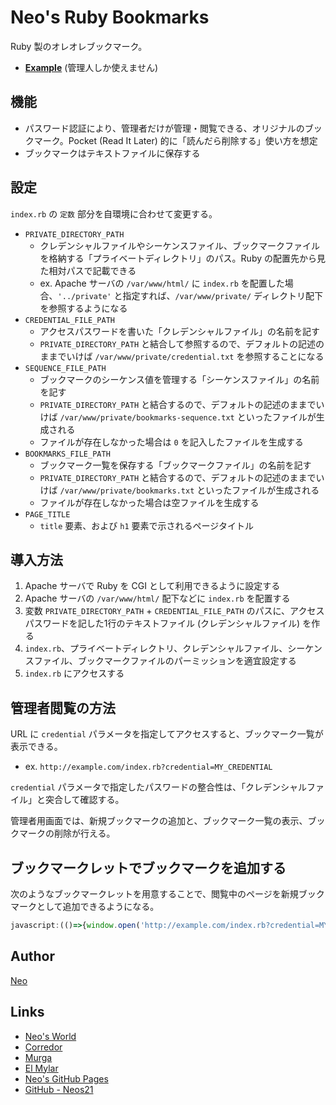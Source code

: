 # Neo's Ruby Bookmarks

Ruby 製のオレオレブックマーク。

- __[Example](http://35.197.103.64/bookmarks.rb)__ (管理人しか使えません)


## 機能

- パスワード認証により、管理者だけが管理・閲覧できる、オリジナルのブックマーク。Pocket (Read It Later) 的に「読んだら削除する」使い方を想定
- ブックマークはテキストファイルに保存する


## 設定

`index.rb` の `定数` 部分を自環境に合わせて変更する。

- `PRIVATE_DIRECTORY_PATH`
    - クレデンシャルファイルやシーケンスファイル、ブックマークファイルを格納する「プライベートディレクトリ」のパス。Ruby の配置先から見た相対パスで記載できる
    - ex. Apache サーバの `/var/www/html/` に `index.rb` を配置した場合、`'../private'` と指定すれば、`/var/www/private/` ディレクトリ配下を参照するようになる
- `CREDENTIAL_FILE_PATH`
    - アクセスパスワードを書いた「クレデンシャルファイル」の名前を記す
    - `PRIVATE_DIRECTORY_PATH` と結合して参照するので、デフォルトの記述のままでいけば `/var/www/private/credential.txt` を参照することになる
- `SEQUENCE_FILE_PATH`
    - ブックマークのシーケンス値を管理する「シーケンスファイル」の名前を記す
    - `PRIVATE_DIRECTORY_PATH` と結合するので、デフォルトの記述のままでいけば `/var/www/private/bookmarks-sequence.txt` といったファイルが生成される
    - ファイルが存在しなかった場合は `0` を記入したファイルを生成する
- `BOOKMARKS_FILE_PATH`
    - ブックマーク一覧を保存する「ブックマークファイル」の名前を記す
    - `PRIVATE_DIRECTORY_PATH` と結合するので、デフォルトの記述のままでいけば `/var/www/private/bookmarks.txt` といったファイルが生成される
    - ファイルが存在しなかった場合は空ファイルを生成する
- `PAGE_TITLE`
    - `title` 要素、および `h1` 要素で示されるページタイトル


## 導入方法

1. Apache サーバで Ruby を CGI として利用できるように設定する
2. Apache サーバの `/var/www/html/` 配下などに `index.rb` を配置する
3. 変数 `PRIVATE_DIRECTORY_PATH` + `CREDENTIAL_FILE_PATH` のパスに、アクセスパスワードを記した1行のテキストファイル (クレデンシャルファイル) を作る
4. `index.rb`、プライベートディレクトリ、クレデンシャルファイル、シーケンスファイル、ブックマークファイルのパーミッションを適宜設定する
5. `index.rb` にアクセスする


## 管理者閲覧の方法

URL に `credential` パラメータを指定してアクセスすると、ブックマーク一覧が表示できる。

- ex. `http://example.com/index.rb?credential=MY_CREDENTIAL`

`credential` パラメータで指定したパスワードの整合性は、「クレデンシャルファイル」と突合して確認する。

管理者用画面では、新規ブックマークの追加と、ブックマーク一覧の表示、ブックマークの削除が行える。


## ブックマークレットでブックマークを追加する

次のようなブックマークレットを用意することで、閲覧中のページを新規ブックマークとして追加できるようになる。

```javascript
javascript:(()=>{window.open('http://example.com/index.rb?credential=MY_CREDENTIAL&mode=add&title='+encodeURIComponent(document.title)+'&url='+encodeURIComponent(document.URL));})();
```


## Author

[Neo](http://neo.s21.xrea.com/)


## Links

- [Neo's World](http://neo.s21.xrea.com/)
- [Corredor](http://neos21.hatenablog.com/)
- [Murga](http://neos21.hatenablog.jp/)
- [El Mylar](http://neos21.hateblo.jp/)
- [Neo's GitHub Pages](https://neos21.github.io/)
- [GitHub - Neos21](https://github.com/Neos21/)
